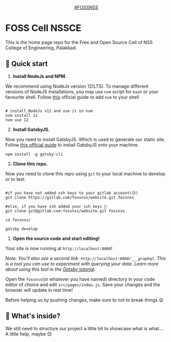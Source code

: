 <p  align="center">
	<a  href="https://fossnssorg">#FOSSNSS</a>
</p>


# FOSS Cell NSSCE 

 
This is the home page repo for the Free and Open Source Cell of NSS College of Engineering, Palakkad.


## 🚀 Quick start

  

1.  **Install NodeJs and NPM.**

  

We recommend using NodeJs version 12(LTS). To manage different versions of NodeJS installations, you may use `nvm` script for `bash` or your favourite shell.
Follow [this](https://github.com/nvm-sh/nvm) official guide to add `nvm` to your shell

  

```shell

# install NodeJs v12 and use it in nvm
nvm install 12
nvm use 12

```


2.  **Install GatsbyJS.**

Now you need to install GatsbyJS. Which is used to generate our static site.
Follow [this official guide](https://www.gatsbyjs.org/tutorial/part-zero/#using-the-gatsby-cli) to install GatsbyJS onto your machine.
  

```shell
npm install -g gatsby-cli
```

  

3.  **Clone this repo.**

  

Now you need to clone this repo using `git` to your local machine to develop or to test.

  

```shell

#if you have not added ssh keys to your gitlab account(😥)
git clone https://gitlab.com/fossnss/website.git fossnss

#else, if you have ssh added your ssh keys 🤩
git clone git@gitlab.com:fossnss/website.git fossnss

cd fossnss/

gatsby develop

```

  

1.  **Open the source code and start editing!**

  

Your site is now running at `http://localhost:8000`!

  

_Note: You'll also see a second link: _`http://localhost:8000/___graphql`_. This is a tool you can use to experiment with querying your data. Learn more about using this tool in the [Gatsby tutorial](https://www.gatsbyjs.org/tutorial/part-five/#introducing-graphiql)._

  

Open the `fossnss`(or whatever you have named) directory in your code editor of choice and edit `src/pages/index.js`. Save your changes and the browser will update in real time!

Before helping us by pushing changes, make sure to not to break things 😜 

## 🧐 What's inside?

  We still need to structure our project a little bit to showcase what is what....
  A little help, maybe 😊
